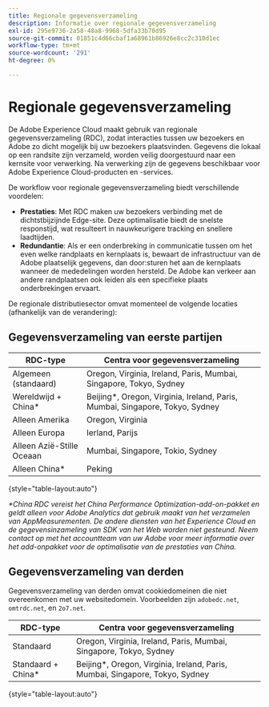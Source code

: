 ```yaml
---
title: Regionale gegevensverzameling
description: Informatie over regionale gegevensverzameling
exl-id: 295e9736-2a58-48a8-9968-5dfa33b70d95
source-git-commit: 01851c4d66cbaf1a68961b86926e8cc2c310d1ec
workflow-type: tm+mt
source-wordcount: '291'
ht-degree: 0%

---
```


# Regionale gegevensverzameling

De Adobe Experience Cloud maakt gebruik van regionale gegevensverzameling (RDC), zodat interacties tussen uw bezoekers en Adobe zo dicht mogelijk bij uw bezoekers plaatsvinden. Gegevens die lokaal op een randsite zijn verzameld, worden veilig doorgestuurd naar een kernsite voor verwerking. Na verwerking zijn de gegevens beschikbaar voor Adobe Experience Cloud-producten en -services.

De workflow voor regionale gegevensverzameling biedt verschillende voordelen:

* **Prestaties**: Met RDC maken uw bezoekers verbinding met de dichtstbijzijnde Edge-site. Deze optimalisatie biedt de snelste responstijd, wat resulteert in nauwkeurigere tracking en snellere laadtijden.
* **Redundantie**: Als er een onderbreking in communicatie tussen om het even welke randplaats en kernplaats is, bewaart de infrastructuur van de Adobe plaatselijk gegevens, dan door:sturen het aan de kernplaats wanneer de mededelingen worden hersteld. De Adobe kan verkeer aan andere randplaatsen ook leiden als een specifieke plaats onderbrekingen ervaart.

De regionale distributiesector omvat momenteel de volgende locaties (afhankelijk van de verandering):

## Gegevensverzameling van eerste partijen

| RDC-type | Centra voor gegevensverzameling |
| --- | --- |
| Algemeen (standaard) | Oregon, Virginia, Ireland, Paris, Mumbai, Singapore, Tokyo, Sydney |
| Wereldwijd + China* | Beijing*, Oregon, Virginia, Ireland, Paris, Mumbai, Singapore, Tokyo, Sydney |
| Alleen Amerika | Oregon, Virginia |
| Alleen Europa | Ierland, Parijs |
| Alleen Azië-Stille Oceaan | Mumbai, Singapore, Tokio, Sydney |
| Alleen China* | Peking |

{style="table-layout:auto"}

_*China RDC vereist het China Performance Optimization-add-on-pakket en geldt alleen voor Adobe Analytics dat gebruik maakt van het verzamelen van AppMeasurementen. De andere diensten van het Experience Cloud en de gegevensinzameling van SDK van het Web worden niet gesteund. Neem contact op met het accountteam van uw Adobe voor meer informatie over het add-onpakket voor de optimalisatie van de prestaties van China._

## Gegevensverzameling van derden

Gegevensverzameling van derden omvat cookiedomeinen die niet overeenkomen met uw websitedomein. Voorbeelden zijn `adobedc.net`, `omtrdc.net`, en `2o7.net`.

| RDC-type | Centra voor gegevensverzameling |
| --- | --- |
| Standaard | Oregon, Virginia, Ireland, Paris, Mumbai, Singapore, Tokyo, Sydney |
| Standaard + China* | Beijing*, Oregon, Virginia, Ireland, Paris, Mumbai, Singapore, Tokyo, Sydney |

{style="table-layout:auto"}

